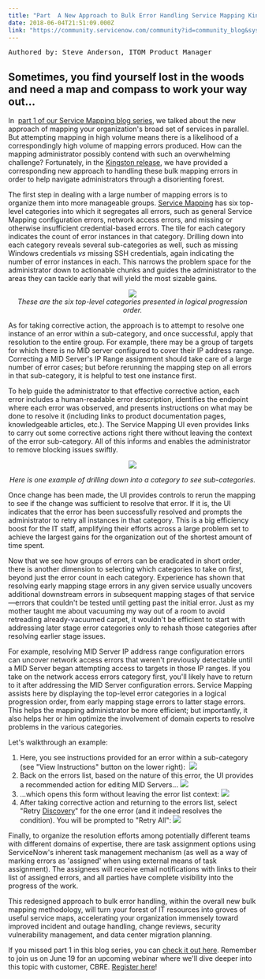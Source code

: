 ```yaml
---
title: "Part  A New Approach to Bulk Error Handling Service Mapping Kingston Release"
date: 2018-06-04T21:51:09.000Z
link: "https://community.servicenow.com/community?id=community_blog&sys_id=ff75b874dbe61b0067a72926ca9619c1"
---
```

<pre>Authored by: Steve Anderson, ITOM Product Manager</pre>
<h2>Sometimes, you find yourself lost in the woods and need a map and compass to work your way out...</h2>
<p>In  <a title="Part 1: Getting Out of the Woods of Business Service Resource Mapping (Service Mapping Kingston Release)" href="community?id&#61;community_blog&amp;sys_id&#61;d50e517adb3997005322f4621f9619f4" target="_blank" rel="nofollow">part 1 of our Service Mapping blog series</a>, we talked about the new approach of mapping your organization&#39;s broad set of services in parallel. But attempting mapping in high volume means there is a likelihood of a correspondingly high volume of mapping errors produced. How can the mapping administrator possibly contend with such an overwhelming challenge? Fortunately, in the <a title="Service Mapping Kingston Release" href="https://docs.servicenow.com/bundle/kingston-it-operations-management/page/product/service-mapping/reference/c_ServiceMappingOverview.html" target="_blank" rel="nofollow">Kingston release</a>, we have provided a corresponding new approach to handling these bulk mapping errors in order to help navigate administrators through a disorienting forest.</p>
<p>The first step in dealing with a large number of mapping errors is to organize them into more manageable groups. <a title="ServiceNow Service Mapping" href="https://www.servicenow.com/products/service-mapping.html" target="_blank" rel="nofollow">Service Mapping</a> has six top-level categories into which it segregates all errors, such as general Service Mapping configuration errors, network access errors, and missing or otherwise insufficient credential-based errors. The tile for each category indicates the count of error instances in that category. Drilling down into each category reveals several sub-categories as well, such as missing Windows credentials <em>vs</em> missing SSH credentials, again indicating the number of error instances in each. This narrows the problem space for the administrator down to actionable chunks and guides the administrator to the areas they can tackle early that will yield the most sizable gains.</p>
<p style="text-align: center;"><img style="max-width: 100%; max-height: 480px;" src="01d201fcdbee1b0067a72926ca96197f.iix" /><br /><em>These are the six top-level categories presented in logical progression order.</em></p>
<p>As for taking corrective action, the approach is to attempt to resolve one instance of an error within a sub-category, and once successful, apply that resolution to the entire group. For example, there may be a group of targets for which there is no MID server configured to cover their IP address range. Correcting a MID Server&#39;s IP Range assignment should take care of a large number of error cases; but before rerunning the mapping step on all errors in that sub-category, it is helpful to test one instance first.</p>
<p>To help guide the administrator to that effective corrective action, each error includes a human-readable error description, identifies the endpoint where each error was observed, and presents instructions on what may be done to resolve it (including links to product documentation pages, knowledgeable articles, etc.). The Service Mapping UI even provides links to carry out some corrective actions right there without leaving the context of the error sub-category. All of this informs and enables the administrator to remove blocking issues swiftly. </p>
<p style="text-align: center;"><em><img style="max-width: 100%; max-height: 480px;" src="4db30178db225b0067a72926ca961928.iix" /></em></p>
<p style="text-align: center;"><em>Here is one example of drilling down into a category to see sub-categories.</em></p>
<p>Once change has been made, the UI provides controls to rerun the mapping to see if the change was sufficient to resolve that error. If it is, the UI indicates that the error has been successfully resolved and prompts the administrator to retry all instances in that category. This is a big efficiency boost for the IT staff, amplifying their efforts across a large problem set to achieve the largest gains for the organization out of the shortest amount of time spent.</p>
<p>Now that we see how groups of errors can be eradicated in short order, there is another dimension to selecting which categories to take on first, beyond just the error count in each category. Experience has shown that resolving early mapping stage errors in any given service usually uncovers additional downstream errors in subsequent mapping stages of that service—errors that couldn&#39;t be tested until getting past the initial error. Just as my mother taught me about vacuuming my way out of a room to avoid retreading already-vacuumed carpet, it wouldn&#39;t be efficient to start with addressing later stage error categories only to rehash those categories after resolving earlier stage issues.</p>
<p>For example, resolving MID Server IP address range configuration errors can uncover network access errors that weren&#39;t previously detectable until a MID Server began attempting access to targets in those IP ranges. If you take on the network access errors category first, you&#39;ll likely have to return to it after addressing the MID Server configuration errors. Service Mapping assists here by displaying the top-level error categories in a logical progression order, from early mapping stage errors to latter stage errors. This helps the mapping administrator be more efficient; but importantly, it also helps her or him optimize the involvement of domain experts to resolve problems in the various categories.</p>
<p>Let&#39;s walkthrough an example:</p>
<ol><li>Here, you see instructions provided for an error within a sub-category (see &#34;View Instructions&#34; button on the lower right):  <img style="max-width: 100%; max-height: 480px;" src="6bf3cdbcdb225b0067a72926ca9619c2.iix" /></li><li>Back on the errors list, based on the nature of this error, the UI provides a recommended action for editing MID Servers... <img style="max-width: 100%; max-height: 480px;" src="5414c130db625b0067a72926ca96194b.iix" /></li><li>...which opens this form without leaving the error list context: <img style="max-width: 100%; max-height: 480px;" src="be148530db625b0067a72926ca961929.iix" /></li><li>After taking corrective action and returning to the errors list, select &#34;Retry <a title="ServiceNow Discovery" href="https://www.servicenow.com/products/discovery.html" rel="nofollow">Discovery</a>&#34; for the one error (and it indeed resolves the condition). You will be prompted to &#34;Retry All&#34;: <img style="max-width: 100%; max-height: 480px;" src="7a24c930db625b0067a72926ca9619dd.iix" /></li></ol>
<p>Finally, to organize the resolution efforts among potentially different teams with different domains of expertise, there are task assignment options using ServiceNow&#39;s inherent task management mechanism (as well as a way of marking errors as &#39;assigned&#39; when using external means of task assignment). The assignees will receive email notifications with links to their list of assigned errors, and all parties have complete visibility into the progress of the work.</p>
<p>This redesigned approach to bulk error handling, within the overall new bulk mapping methodology, will turn your forest of IT resources into groves of useful service maps, accelerating your organization immensely toward improved incident and outage handling, change reviews, security vulnerability management, and data center migration planning.</p>
<p>If you missed part 1 in this blog series, you can <a title=" Part 1: Getting Out of the Woods of Business Service Resource Mapping (Service Mapping Kingston Release)" href="community?id&#61;community_blog&amp;sys_id&#61;d50e517adb3997005322f4621f9619f4" target="_blank" rel="nofollow">check it out here</a>. Remember to join us on June 19 for an upcoming webinar where we&#39;ll dive deeper into this topic with customer, CBRE. <a href="https://go.servicenow.com/LP&#61;10478" rel="nofollow">Register here</a>!</p>